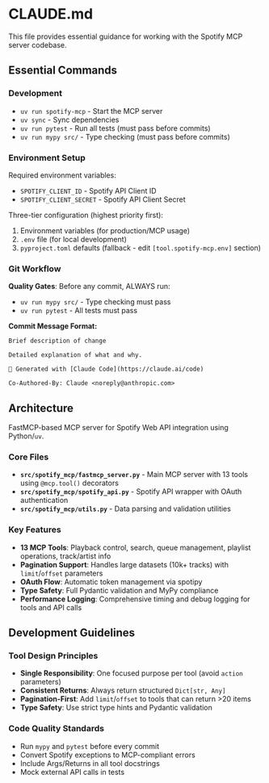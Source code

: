 # CLAUDE.md

This file provides essential guidance for working with the Spotify MCP server codebase.

## Essential Commands

### Development
- `uv run spotify-mcp` - Start the MCP server
- `uv sync` - Sync dependencies 
- `uv run pytest` - Run all tests (must pass before commits)
- `uv run mypy src/` - Type checking (must pass before commits)

### Environment Setup
Required environment variables:
- `SPOTIFY_CLIENT_ID` - Spotify API Client ID
- `SPOTIFY_CLIENT_SECRET` - Spotify API Client Secret

Three-tier configuration (highest priority first):
1. Environment variables (for production/MCP usage)
2. `.env` file (for local development)
3. `pyproject.toml` defaults (fallback - edit `[tool.spotify-mcp.env]` section)

### Git Workflow
**Quality Gates**: Before any commit, ALWAYS run:
- `uv run mypy src/` - Type checking must pass
- `uv run pytest` - All tests must pass

**Commit Message Format:**
```
Brief description of change

Detailed explanation of what and why.

🤖 Generated with [Claude Code](https://claude.ai/code)

Co-Authored-By: Claude <noreply@anthropic.com>
```

## Architecture

FastMCP-based MCP server for Spotify Web API integration using Python/`uv`.

### Core Files
- **`src/spotify_mcp/fastmcp_server.py`** - Main MCP server with 13 tools using `@mcp.tool()` decorators
- **`src/spotify_mcp/spotify_api.py`** - Spotify API wrapper with OAuth authentication  
- **`src/spotify_mcp/utils.py`** - Data parsing and validation utilities

### Key Features
- **13 MCP Tools**: Playback control, search, queue management, playlist operations, track/artist info
- **Pagination Support**: Handles large datasets (10k+ tracks) with `limit`/`offset` parameters
- **OAuth Flow**: Automatic token management via spotipy
- **Type Safety**: Full Pydantic validation and MyPy compliance
- **Performance Logging**: Comprehensive timing and debug logging for tools and API calls

## Development Guidelines

### Tool Design Principles
- **Single Responsibility**: One focused purpose per tool (avoid `action` parameters)
- **Consistent Returns**: Always return structured `Dict[str, Any]` 
- **Pagination-First**: Add `limit`/`offset` to tools that can return >20 items
- **Type Safety**: Use strict type hints and Pydantic validation

### Code Quality Standards
- Run `mypy` and `pytest` before every commit
- Convert Spotify exceptions to MCP-compliant errors
- Include Args/Returns in all tool docstrings
- Mock external API calls in tests

